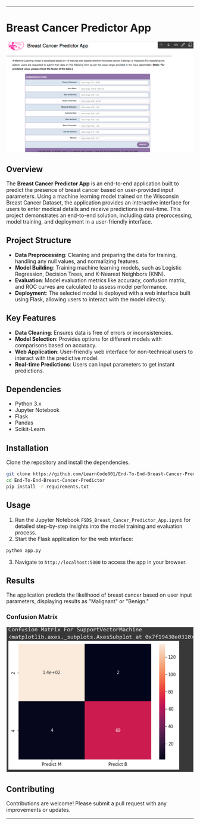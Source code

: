
---

# Breast Cancer Predictor App

![Breast Cancer Predictor WebApp](https://github.com/LearnCode801/End-To-End-Breast-Cancer-Predictor/blob/main/Screenshot%202024-10-30%20135921.png)

## Overview

The **Breast Cancer Predictor App** is an end-to-end application built to predict the presence of breast cancer based on user-provided input parameters. Using a machine learning model trained on the Wisconsin Breast Cancer Dataset, the application provides an interactive interface for users to enter medical details and receive predictions in real-time. This project demonstrates an end-to-end solution, including data preprocessing, model training, and deployment in a user-friendly interface.

## Project Structure

- **Data Preprocessing**: Cleaning and preparing the data for training, handling any null values, and normalizing features.
- **Model Building**: Training machine learning models, such as Logistic Regression, Decision Trees, and K-Nearest Neighbors (KNN).
- **Evaluation**: Model evaluation metrics like accuracy, confusion matrix, and ROC curves are calculated to assess model performance.
- **Deployment**: The selected model is deployed with a web interface built using Flask, allowing users to interact with the model directly.

## Key Features

- **Data Cleaning**: Ensures data is free of errors or inconsistencies.
- **Model Selection**: Provides options for different models with comparisons based on accuracy.
- **Web Application**: User-friendly web interface for non-technical users to interact with the predictive model.
- **Real-time Predictions**: Users can input parameters to get instant predictions.

## Dependencies

- Python 3.x
- Jupyter Notebook
- Flask
- Pandas
- Scikit-Learn

## Installation

Clone the repository and install the dependencies.

```bash
git clone https://github.com/LearnCode801/End-To-End-Breast-Cancer-Predictor.git
cd End-To-End-Breast-Cancer-Predictor
pip install -r requirements.txt
```

## Usage

1. Run the Jupyter Notebook `FSDS_Breast_Cancer_Predictor_App.ipynb` for detailed step-by-step insights into the model training and evaluation process.
2. Start the Flask application for the web interface:

```bash
python app.py
```

3. Navigate to `http://localhost:5000` to access the app in your browser.

## Results

The application predicts the likelihood of breast cancer based on user input parameters, displaying results as "Malignant" or "Benign."

### Confusion Matrix

![Confusion Matrix](https://github.com/LearnCode801/End-To-End-Breast-Cancer-Predictor/blob/main/result.png)

## Contributing

Contributions are welcome! Please submit a pull request with any improvements or updates.

--- 
